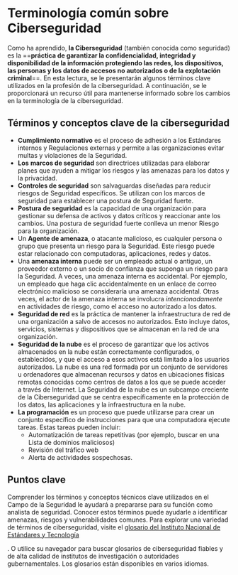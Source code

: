# Terminología común sobre Ciberseguridad

Como ha aprendido, **la Ciberseguridad** (también conocida como seguridad) es la ==**práctica de garantizar la confidencialidad, integridad y disponibilidad de la información protegiendo las redes, los dispositivos, las personas y los datos de accesos no autorizados o de la explotación criminal**==. En esta lectura, se le presentarán algunos términos clave utilizados en la profesión de la ciberseguridad. A continuación, se le proporcionará un recurso útil para mantenerse informado sobre los cambios en la terminología de la ciberseguridad.

## Términos y conceptos clave de la ciberseguridad

- **Cumplimiento normativo** es el proceso de adhesión a los Estándares internos y Regulaciones externas y permite a las organizaciones evitar multas y violaciones de la Seguridad.
- **Los** **marcos de seguridad** son directrices utilizadas para elaborar planes que ayuden a mitigar los riesgos y las amenazas para los datos y la privacidad.
- **Controles de seguridad** son salvaguardas diseñadas para reducir riesgos de Seguridad específicos. Se utilizan con los marcos de seguridad para establecer una postura de Seguridad fuerte.
- **Postura de seguridad** es la capacidad de una organización para gestionar su defensa de activos y datos críticos y reaccionar ante los cambios. Una postura de seguridad fuerte conlleva un menor Riesgo para la organización.
- Un **Agente de amenaza**, o atacante malicioso, es cualquier persona o grupo que presenta un riesgo para la Seguridad. Este riesgo puede estar relacionado con computadoras, aplicaciones, redes y datos.
- Una **amenaza interna** puede ser un empleado actual o antiguo, un proveedor externo o un socio de confianza que suponga un riesgo para la Seguridad. A veces, una amenaza interna es accidental. Por ejemplo, un empleado que haga clic accidentalmente en un enlace de correo electrónico malicioso se consideraría una amenaza accidental. Otras veces, el actor de la amenaza interna se involucra _intencionadamente_ en actividades de riesgo, como el acceso no autorizado a los datos.
- **Seguridad de red** es la práctica de mantener la infraestructura de red de una organización a salvo de accesos no autorizados. Esto incluye datos, servicios, sistemas y dispositivos que se almacenan en la red de una organización.
- **Seguridad de la nube** es el proceso de garantizar que los activos almacenados en la nube están correctamente configurados, o establecidos, y que el acceso a esos activos está limitado a los usuarios autorizados. La nube es una red formada por un conjunto de servidores u ordenadores que almacenan recursos y datos en ubicaciones físicas remotas conocidas como centros de datos a los que se puede acceder a través de Internet. La Seguridad de la nube es un subcampo creciente de la Ciberseguridad que se centra específicamente en la protección de los datos, las aplicaciones y la infraestructura en la nube.
- **La programación** es un proceso que puede utilizarse para crear un conjunto específico de instrucciones para que una computadora ejecute tareas. Estas tareas pueden incluir:
    - Automatización de tareas repetitivas (por ejemplo, buscar en una Lista de dominios maliciosos)
    - Revisión del tráfico web
    - Alerta de actividades sospechosas.

## Puntos clave

Comprender los términos y conceptos técnicos clave utilizados en el Campo de la Seguridad le ayudará a prepararse para su función como analista de seguridad. Conocer estos términos puede ayudarle a identificar amenazas, riesgos y vulnerabilidades comunes. Para explorar una variedad de términos de ciberseguridad, visite el [glosario del Instituto Nacional de Estándares y Tecnología](https://csrc.nist.gov/glossary)

. O utilice su navegador para buscar glosarios de ciberseguridad fiables y de alta calidad de institutos de investigación o autoridades gubernamentales. Los glosarios están disponibles en varios idiomas.
